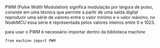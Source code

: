 PWM (Pulse Width Modulation) significa modulação por largura de pulso, consiste em uma técnica que permite a partir de uma saída digital reproduzir uma série de valores entre o valor mínimo e o valor máximo, no *NodeMCU* essa série é representada pelos valores inteiros entre 0 e 1023.

para usar o PWM é necessário importar dentro da biblioteca machine 

```
from machine import PWM
```